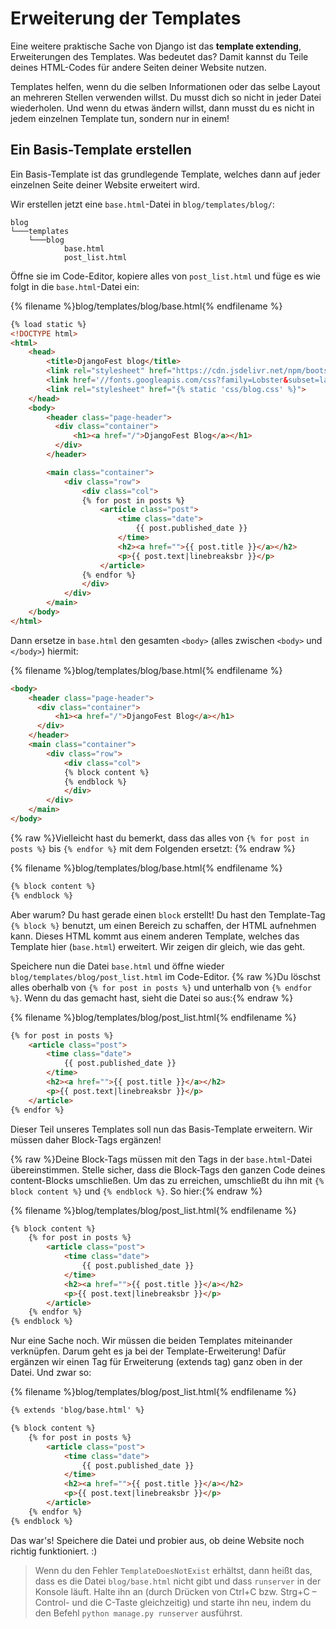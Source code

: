# Erweiterung der Templates

Eine weitere praktische Sache von Django ist das **template extending**, Erweiterungen des Templates. Was bedeutet das? Damit kannst du Teile deines HTML-Codes für andere Seiten deiner Website nutzen.

Templates helfen, wenn du die selben Informationen oder das selbe Layout an mehreren Stellen verwenden willst. Du musst dich so nicht in jeder Datei wiederholen. Und wenn du etwas ändern willst, dann musst du es nicht in jedem einzelnen Template tun, sondern nur in einem!

## Ein Basis-Template erstellen

Ein Basis-Template ist das grundlegende Template, welches dann auf jeder einzelnen Seite deiner Website erweitert wird.

Wir erstellen jetzt eine `base.html`-Datei in `blog/templates/blog/`:

    blog
    └───templates
        └───blog
                base.html
                post_list.html
    

Öffne sie im Code-Editor, kopiere alles von `post_list.html` und füge es wie folgt in die `base.html`-Datei ein:

{% filename %}blog/templates/blog/base.html{% endfilename %}

```html
{% load static %}
<!DOCTYPE html>
<html>
    <head>
        <title>DjangoFest blog</title>
        <link rel="stylesheet" href="https://cdn.jsdelivr.net/npm/bootstrap@4.5.3/dist/css/bootstrap.min.css" integrity="sha384-TX8t27EcRE3e/ihU7zmQxVncDAy5uIKz4rEkgIXeMed4M0jlfIDPvg6uqKI2xXr2" crossorigin="anonymous">
        <link href='//fonts.googleapis.com/css?family=Lobster&subset=latin,latin-ext' rel='stylesheet' type='text/css'>
        <link rel="stylesheet" href="{% static 'css/blog.css' %}">
    </head>
    <body>
        <header class="page-header">
          <div class="container">
              <h1><a href="/">DjangoFest Blog</a></h1>
          </div>
        </header>

        <main class="container">
            <div class="row">
                <div class="col">
                {% for post in posts %}
                    <article class="post">
                        <time class="date">
                            {{ post.published_date }}
                        </time>
                        <h2><a href="">{{ post.title }}</a></h2>
                        <p>{{ post.text|linebreaksbr }}</p>
                    </article>
                {% endfor %}
                </div>
            </div>
        </main>
    </body>
</html>
```

Dann ersetze in `base.html` den gesamten `<body>` (alles zwischen `<body>` und `</body>`) hiermit:

{% filename %}blog/templates/blog/base.html{% endfilename %}

```html
<body>
    <header class="page-header">
      <div class="container">
          <h1><a href="/">DjangoFest Blog</a></h1>
      </div>
    </header>
    <main class="container">
        <div class="row">
            <div class="col">
            {% block content %}
            {% endblock %}
            </div>
        </div>
    </main>
</body>
```

{% raw %}Vielleicht hast du bemerkt, dass das alles von `{% for post in posts %}` bis `{% endfor %}` mit dem Folgenden ersetzt: {% endraw %}

{% filename %}blog/templates/blog/base.html{% endfilename %}

```html
{% block content %}
{% endblock %}
```

Aber warum? Du hast gerade einen `block` erstellt! Du hast den Template-Tag `{% block %}` benutzt, um einen Bereich zu schaffen, der HTML aufnehmen kann. Dieses HTML kommt aus einem anderen Template, welches das Template hier (`base.html`) erweitert. Wir zeigen dir gleich, wie das geht.

Speichere nun die Datei `base.html` und öffne wieder `blog/templates/blog/post_list.html` im Code-Editor. {% raw %}Du löschst alles oberhalb von `{% for post in posts %}` und unterhalb von `{% endfor %}`. Wenn du das gemacht hast, sieht die Datei so aus:{% endraw %}

{% filename %}blog/templates/blog/post_list.html{% endfilename %}

```html
{% for post in posts %}
    <article class="post">
        <time class="date">
            {{ post.published_date }}
        </time>
        <h2><a href="">{{ post.title }}</a></h2>
        <p>{{ post.text|linebreaksbr }}</p>
    </article>
{% endfor %}
```

Dieser Teil unseres Templates soll nun das Basis-Template erweitern. Wir müssen daher Block-Tags ergänzen!

{% raw %}Deine Block-Tags müssen mit den Tags in der `base.html`-Datei übereinstimmen. Stelle sicher, dass die Block-Tags den ganzen Code deines content-Blocks umschließen. Um das zu erreichen, umschließt du ihn mit `{% block content %}` und `{% endblock %}`. So hier:{% endraw %}

{% filename %}blog/templates/blog/post_list.html{% endfilename %}

```html
{% block content %}
    {% for post in posts %}
        <article class="post">
            <time class="date">
                {{ post.published_date }}
            </time>
            <h2><a href="">{{ post.title }}</a></h2>
            <p>{{ post.text|linebreaksbr }}</p>
        </article>
    {% endfor %}
{% endblock %}
```

Nur eine Sache noch. Wir müssen die beiden Templates miteinander verknüpfen. Darum geht es ja bei der Template-Erweiterung! Dafür ergänzen wir einen Tag für Erweiterung (extends tag) ganz oben in der Datei. Und zwar so:

{% filename %}blog/templates/blog/post_list.html{% endfilename %}

```html
{% extends 'blog/base.html' %}

{% block content %}
    {% for post in posts %}
        <article class="post">
            <time class="date">
                {{ post.published_date }}
            </time>
            <h2><a href="">{{ post.title }}</a></h2>
            <p>{{ post.text|linebreaksbr }}</p>
        </article>
    {% endfor %}
{% endblock %}
```

Das war's! Speichere die Datei und probier aus, ob deine Website noch richtig funktioniert. :)

> Wenn du den Fehler `TemplateDoesNotExist` erhältst, dann heißt das, dass es die Datei `blog/base.html` nicht gibt und dass `runserver` in der Konsole läuft. Halte ihn an (durch Drücken von Ctrl+C bzw. Strg+C – Control- und die C-Taste gleichzeitig) und starte ihn neu, indem du den Befehl `python manage.py runserver` ausführst.